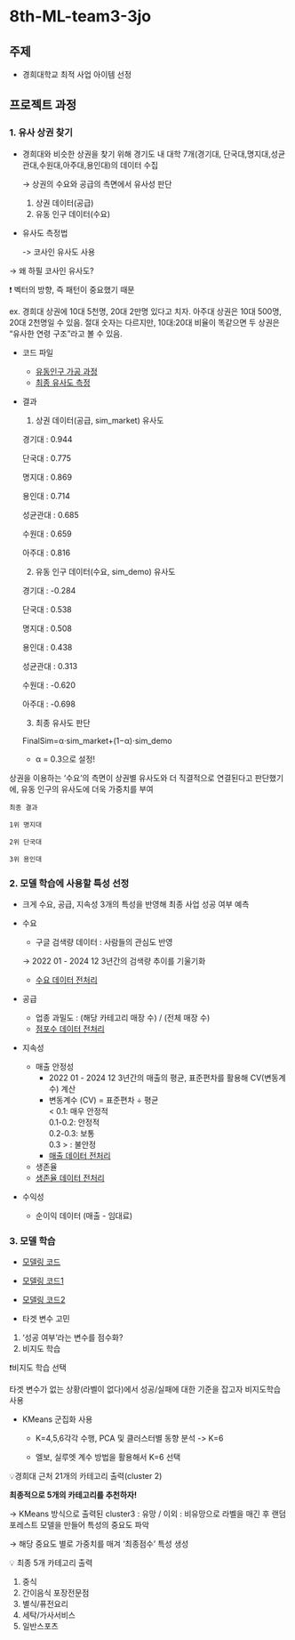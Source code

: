 # 8th-ML-team3-3jo

## 주제

- 경희대학교 최적 사업 아이템 선정

## 프로젝트 과정

### 1. 유사 상권 찾기

- 경희대와 비슷한 상권을 찾기 위해 경기도 내 대학 7개(경기대, 단국대,명지대,성균관대,수원대,아주대,용인대)의 데이터 수집
    
    → 상권의 수요와 공급의 측면에서 유사성 판단
    
    1. 상권 데이터(공급)
    2. 유동 인구 데이터(수요)

- 유사도 측정법
    
    -> 코사인 유사도 사용

→ 왜 하필 코사인 유사도?

❗ 벡터의 방향, 즉 패턴이 중요했기 때문

ex. 경희대 상권에 10대 5천명, 20대 2만명 있다고 치자. 아주대 상권은 10대 500명, 20대 2천명일 수 있음.
절대 숫자는 다르지만, 10대:20대 비율이 똑같으면 두 상권은 “유사한 연령 구조”라고 볼 수 있음.

- 코드 파일
    - [유동인구 가공 과정](코드파일/유동인구.py)
    - [최종 유사도 측정](코드파일/유사도측정.py)

- 결과
    1. 상권 데이터(공급, sim_market) 유사도
    
    경기대 : 0.944
    
    단국대 : 0.775
    
    명지대 : 0.869
    
    용인대 : 0.714
    
    성균관대 : 0.685
    
    수원대 : 0.659
    
    아주대 : 0.816
    
    2. 유동 인구 데이터(수요, sim_demo) 유사도
    
    경기대 : -0.284 
    
    단국대 : 0.538
    
    명지대 : 0.508
    
    용인대 : 0.438
    
    성균관대 : 0.313
    
    수원대 : -0.620
    
    아주대 : -0.698
    
    3. 최종 유사도 판단
    
    FinalSim=α⋅sim_market+(1−α)⋅sim_demo
    
    - α = 0.3으로 설정!
    
상권을 이용하는 ‘수요’의 측면이 상권별 유사도와 더 직결적으로 연결된다고 판단했기에, 유동 인구의 유사도에 더욱 가중치를 부여
    
    
    최종 결과
    
    1위 명지대
    
    2위 단국대
    
    3위 용인대
    

### 2. 모델 학습에 사용할 특성 선정
- 크게 수요, 공급, 지속성 3개의 특성을 반영해 최종 사업 성공 여부 예측
- 수요
    - 구글 검색량 데이터 : 사람들의 관심도 반영
        
     → 2022 01 - 2024 12 3년간의 검색량 추이를 기울기화
    - [수요 데이터 전처리](코드파일/트렌드_분석하는중.ipynb)
- 공급
    - 업종 과밀도 : (해당 카테고리 매장 수) / (전체 매장 수)
    - [점포수 데이터 전처리](코드파일/점포수데이터.ipynb)
- 지속성
    - 매출 안정성
        - 2022 01 - 2024 12 3년간의 매출의 평균, 표준편차를 활용해 CV(변동계수) 계산
        - 변동계수 (CV) = 표준편차 ÷ 평균 \
        < 0.1: 매우 안정적\
        0.1-0.2: 안정적\
        0.2-0.3: 보통\
        0.3 > : 불안정
        - [매출 데이터 전처리](코드파일/매출데이터_전처리.py)
    - 생존율
    - [생존율 데이터 전처리](코드파일/생존율데이터_변형중.ipynb)
- 수익성
    - 순이익 데이터 (매출 - 임대료)

### 3. 모델 학습
- [모델링 코드](코드파일/모델링.py)
- [모델링 코드1](코드파일/20250825_2.py)
- [모델링 코드2](코드파일/20250825.py)

- 타겟 변수 고민
1. ‘성공 여부’라는 변수를 점수화?
2. 비지도 학습

❗비지도 학습 선택

타겟 변수가 없는 상황(라벨이 없다)에서 성공/실패에 대한 기준을 잡고자 비지도학습 사용 

- KMeans 군집화 사용

    -  K=4,5,6각각 수행, PCA 및 클러스터별 동향 분석
-> K=6

    - 엘보, 실루엣 계수 방법을 활용해서 K=6 선택



💡경희대 근처 21개의 카테고리 출력(cluster 2)

**최종적으로 5개의 카테고리를 추천하자!**
 

→ KMeans 방식으로 출력된 cluster3 : 유망 / 이외 : 비유망으로 라벨을 매긴 후 랜덤포레스트 모델을 만들어 특성의 중요도 파악

→ 해당 중요도 별로 가중치를 매겨 ‘최종점수’ 특성 생성

💡 최종 5개 카테고리 출력

1. 중식
2. 간이음식 포장전문점
3. 별식/퓨전요리
4. 세탁/가사서비스
5. 일반스포츠